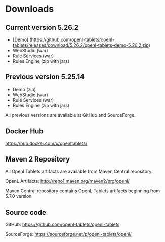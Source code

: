 # Downloads

## Current version 5.26.2

- [Demo] (https://github.com/openl-tablets/openl-tablets/releases/download/5.26.2/openl-tablets-demo-5.26.2.zip)
- WebStudio (war)
- Rule Services (war)
- Rules Engine (zip with jars)

## Previous version 5.25.14

- Demo (zip)
- WebStudio (war)
- Rule Services (war)
- Rules Engine (zip with jars)

All previous versions are available at GitHub and SourceForge.

## Docker Hub

https://hub.docker.com/u/openltablets/

## Maven 2 Repository

All Openl Tablets artifacts are available from Maven Central repository.

OpenL Artifacts: http://repo1.maven.org/maven2/org/openl/

Maven Central repository contains OpenL Tablets artifacts beginning from 5.7.0 version.

## Source code

GitHub: https://github.com/openl-tablets/openl-tablets

SourceForge: https://sourceforge.net/p/openl-tablets/openl/

